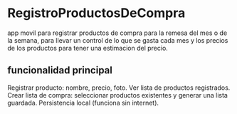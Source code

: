 # RegistroProductosDeCompra
app movil para registrar productos de compra para la remesa del mes o de la semana, para llevar un control de lo que se gasta cada mes y los precios de los productos para tener una estimacion del precio.
## funcionalidad principal
Registrar producto: nombre, precio, foto.
Ver lista de productos registrados.
Crear lista de compra: seleccionar productos existentes y generar una lista guardada.
Persistencia local (funciona sin internet).
 
